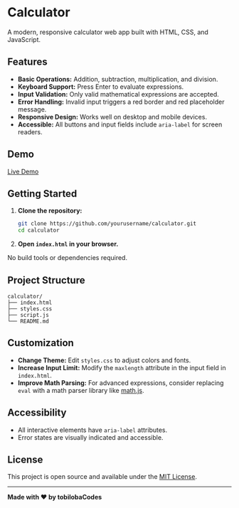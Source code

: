 # Calculator

A modern, responsive calculator web app built with HTML, CSS, and JavaScript.


## Features

- **Basic Operations:** Addition, subtraction, multiplication, and division.
- **Keyboard Support:** Press Enter to evaluate expressions.
- **Input Validation:** Only valid mathematical expressions are accepted.
- **Error Handling:** Invalid input triggers a red border and red placeholder message.
- **Responsive Design:** Works well on desktop and mobile devices.
- **Accessible:** All buttons and input fields include `aria-label` for screen readers.

## Demo

[Live Demo]( https://tobilobacodes00.github.io/calculator/) 

## Getting Started

1. **Clone the repository:**
    ```bash
    git clone https://github.com/yourusername/calculator.git
    cd calculator
    ```

2. **Open `index.html` in your browser.**

No build tools or dependencies required.

## Project Structure

```
calculator/
├── index.html
├── styles.css
├── script.js
└── README.md
```

## Customization

- **Change Theme:** Edit `styles.css` to adjust colors and fonts.
- **Increase Input Limit:** Modify the `maxlength` attribute in the input field in `index.html`.
- **Improve Math Parsing:** For advanced expressions, consider replacing `eval` with a math parser library like [math.js](https://mathjs.org/).

## Accessibility

- All interactive elements have `aria-label` attributes.
- Error states are visually indicated and accessible.

## License

This project is open source and available under the [MIT License](LICENSE).

---

**Made with ❤️ by tobilobaCodes**
